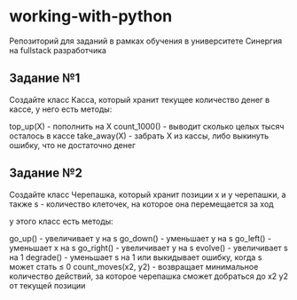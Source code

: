# working-with-python
Репозиторий для заданий в рамках обучения в университете Синергия на fullstack разработчика
## Задание №1

Создайте класс Касса, который хранит текущее количество денег в кассе, у него есть методы:

top_up(X) - пополнить на X
count_1000() - выводит сколько целых тысяч осталось в кассе
take_away(X) - забрать X из кассы, либо выкинуть ошибку, что не достаточно денег
## Задание №2

Создайте класс Черепашка, который хранит позиции x и y черепашки, а также s - количество клеточек, на которое она перемещается за ход

у этого класс есть методы:

go_up() - увеличивает y на s
go_down() - уменьшает y на s
go_left() - уменьшает x на s
go_right() - увеличивает y на s
evolve() - увеличивает s на 1
degrade() - уменьшает s на 1 или выкидывает ошибку, когда s может стать ≤ 0
count_moves(x2, y2) - возвращает минимальное количество действий, за которое черепашка сможет добраться до x2 y2 от текущей позиции
